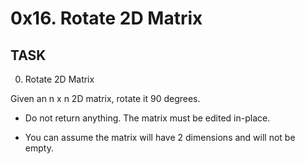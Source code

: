 # 0x16. Rotate 2D Matrix


## TASK

0. Rotate 2D Matrix

Given an n x n 2D matrix, rotate it 90 degrees.

- Do not return anything. The matrix must be edited in-place.

- You can assume the matrix will have 2 dimensions and will not be empty.

